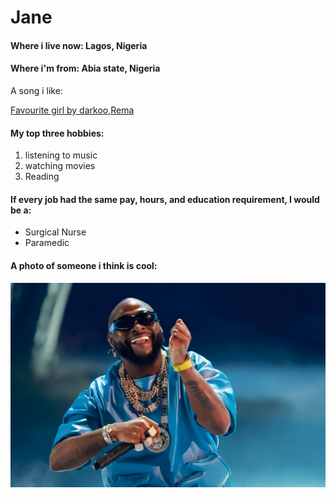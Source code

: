 # Jane

#### Where i live now: Lagos, Nigeria
#### Where i'm from: Abia state, Nigeria

A song i like:

[Favourite girl by darkoo,Rema](https://open.spotify.com/track/3eRaxLLhyYHKr8oiR6NeYI?si=7f1a1cd7e3994c82)

#### My top three hobbies:

1. listening to music
1. watching movies
1. Reading

#### If every job had the same pay, hours, and education requirement, I would be a:

- Surgical Nurse
- Paramedic

#### A photo of someone i think is cool:

![Davido](images/Davido-2023-BET-Awards.jpg)



